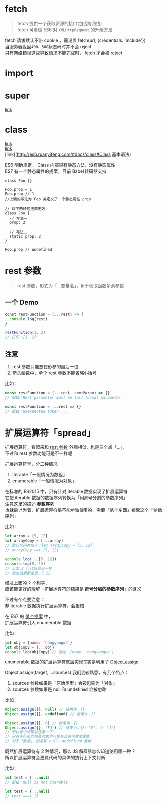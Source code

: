# fetch

> fetch 提供一个获取资源的接口(包括跨网络)  
fetch 可看做 ES6 对 `XMLHttpRequest` 的升级方法  

fetch 请求默认不带 cookie ，需设置 fetch(url, {credentials: 'include'})  
当服务器返回`400、500`状态码时并不会 reject  
只有网络错误这些导致请求不能完成时， fetch 才会被 reject

# import

# super

[link](https://developer.mozilla.org/en-US/docs/Web/JavaScript/Reference/Operators/super)

# class

[link](https://github.com/ruanyf/es6tutorial/blob/a5ed53c5399c14cfaea4ca7e97957b999fba4807/docs/class.md)  
[link](https://developer.mozilla.org/zh-CN/docs/Web/JavaScript/Reference/Classes)  
[link](http://es6.ruanyifeng.com/#docs/class#Class 基本语法)

ES6 明确规定， Class 内部只有静态方法，没有静态属性  
ES7 有一个静态属性的提案，目前 Babel 转码器支持

```JS
class Foo {}

Foo.prop = 1
Foo.prop // 1
//上面的写法为 Foo 类定义了一个静态属性 prop

// 以下两种写法都无效
class Foo {
  // 写法一
  prop: 2

  // 写法二
  static prop: 2
}

Foo.prop // undefined
```

# rest 参数

> rest 参数，形式为「...变量名」，用于获取函数多余参数

## 一个 Demo

```javascript
const restFunction = (...rest) => {
  console.log(rest)
}

restFunction(1, 2)
// 打印：[1, 2]
```

## 注意

1. rest 参数只能放在形参的最后一位
1. 箭头函数中，单个 rest 参数不能省略小括号

比如：

```javascript
const restFunction = (...rest, nextParam) => {}
// 报错：Rest parameter must be last formal parameter

const restFunction = ...rest => {}
// 报错：Unexpected token ...
```

# 扩展运算符「spread」

扩展运算符，看起来和 [rest 参数](https://developer.mozilla.org/en-US/docs/Web/JavaScript/Reference/Functions/rest_parameters) 外观相似，也是三个点「...」，  
不过和 rest 参数功能可是不一样呢

扩展运算符号，分二种情况

1. iterable「一般情况为数组」
1. enumerable「一般情况为对象」

在标准的 ES2015 中，只有针对 iterable 数据实现了扩展运算符  
它把 iterable 数据的数据序列转换为「用逗号分割的参数序列」  
注意这里的描述 **参数序列**  
也就是以为着，扩展运算符是不能单独使用的，需要「某个东西」接受这个「参数序列」

比如：

```javascript
let array = [5, 12]
let arrayCopy = [...array]
// 此行代码类似于：let arrayCopy = [5, 12]
// arrayCopy ==> [5, 12]

console.log(...[5, 12])
console.log(5, 12)
// 上面 2 行代码意义一样
// 输出结果都是是：5 12
```

经过上面的 2 个列子，  
应该能更好的理解「扩展运算符的结果是 **逗号分隔的参数序列**」的含义

不过有个点要注意：  
非 iterable 数据执行扩展运算符，会报错

在 ES7 的 [某个提案](https://github.com/tc39/proposal-object-rest-spread) 中，  
扩展运算符引入 enumerable 数据

比如：

```javascript
let obj = {name: 'hangyangws'}
let objCopy = {...obj}
console.log(objCopy) // 输出：{name: 'hangyangws'}
```

enumerable 数据的扩展运算符底层实现其实是利用了 [Object.assign](https://developer.mozilla.org/zh-CN/docs/Web/JavaScript/Reference/Global_Objects/Object/assign)

Object.assign(target, ...sources) 我们比较熟悉，有几个特点：

1. sources 参数如果是「原始类型」会被包装为「对象」
1. sources 参数如果是 null 和 undefined 会被忽略

比如：

```javascript
Object.assign({}, null) // 结果为：{}
Object.assign({}, undefined) // 结果为：{}

Object.assign({}, 0) // 结果为：{}
Object.assign({}, 'FJ') // 结果为：{0: "F", 1: "J"}
// 所以有个点可以注意一下：
// 只有字符串的包装对象才可能有自身可枚举属性
// 对于「数字」，结果和 null、undefined 类似
```

既然扩展运算符有 2 种情况，那么 JS 解释器怎么知道使用哪一种？  
所以扩展运算符会更具代码的具体的执行上下文判断

比如：

```javascript
let test = [...null]
// 报错：null is not iterable

let test = {...null}
// test ===> {}
```
